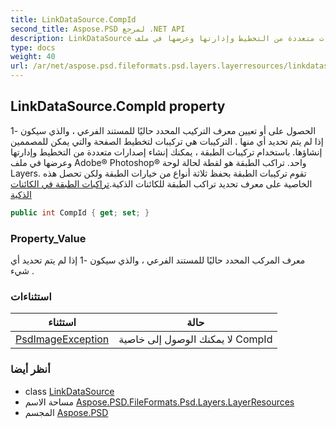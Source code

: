 ```yaml
---
title: LinkDataSource.CompId
second_title: Aspose.PSD لمرجع .NET API
description: LinkDataSource ملكية. الحصول على أو تعيين معرف التركيب المحدد حاليًا للمستند الفرعي  والذي سيكون 1 إذا لم يتم تحديد أي منها . التركيبات هي تركيبات لتخطيط الصفحة والتي يمكن للمصممين إنشاؤها. باستخدام تركيبات الطبقة  يمكنك إنشاء إصدارات متعددة من التخطيط وإدارتها وعرضها في ملف Adobe Photoshop واحد. تراكب الطبقة هو لقطة لحالة لوحة Layers. تقوم تركيبات الطبقة بحفظ ثلاثة أنواع من خيارات الطبقة ولكن تحصل هذه الخاصية على معرف تحديد تراكب الطبقة للكائنات الذكية.تراكبات الطبقة في الكائنات الذكية
type: docs
weight: 40
url: /ar/net/aspose.psd.fileformats.psd.layers.layerresources/linkdatasource/compid/
---
```

## LinkDataSource.CompId property

الحصول على أو تعيين معرف التركيب المحدد حاليًا للمستند الفرعي ، والذي سيكون -1 إذا لم يتم تحديد أي منها . التركيبات هي تركيبات لتخطيط الصفحة والتي يمكن للمصممين إنشاؤها. باستخدام تركيبات الطبقة ، يمكنك إنشاء إصدارات متعددة من التخطيط وإدارتها وعرضها في ملف Adobe® Photoshop® واحد. تراكب الطبقة هو لقطة لحالة لوحة Layers. تقوم تركيبات الطبقة بحفظ ثلاثة أنواع من خيارات الطبقة ولكن تحصل هذه الخاصية على معرف تحديد تراكب الطبقة للكائنات الذكية.[تراكبات الطبقة في الكائنات الذكية](https://helpx.adobe.com/photoshop/using/layer-comps.html)

```csharp
public int CompId { get; set; }
```

### Property_Value

معرف المركب المحدد حاليًا للمستند الفرعي ، والذي سيكون -1 إذا لم يتم تحديد أي شيء .

### استثناءات

| استثناء | حالة |
| --- | --- |
| [PsdImageException](../../../aspose.psd.coreexceptions.imageformats/psdimageexception/) | لا يمكنك الوصول إلى خاصية CompId |

### أنظر أيضا

* class [LinkDataSource](../)
* مساحة الاسم [Aspose.PSD.FileFormats.Psd.Layers.LayerResources](../../linkdatasource/)
* المجسم [Aspose.PSD](../../../)


